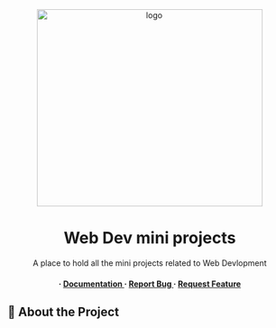 <div align='center'>

<img src=https://media.geeksforgeeks.org/wp-content/uploads/20220325175226/WebDevelopmentProjects2.png alt="logo" width=400 height=350 />

<h1>Web Dev mini projects</h1>
<p>A place to hold all the mini projects related to Web Devlopment</p>

<h4> <span> · </span> <a href="https://github.com/Elemental/mini-proj/blob/master/README.md"> Documentation </a> <span> · </span> <a href="https://github.com/Elemental/mini-proj/issues"> Report Bug </a> <span> · </span> <a href="https://github.com/Elemental/mini-proj/issues"> Request Feature </a> </h4>


</div>

## :star2: About the Project
